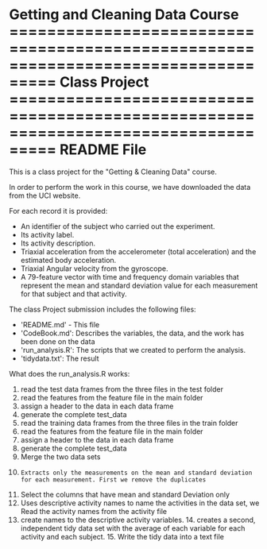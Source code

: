 Getting and Cleaning Data Course
=================================================================================== Class Project
=================================================================================== README File
===================================================================================

This is a class project for the "Getting & Cleaning Data" course. 
 
 In order to perform the work in this course, we have downloaded the data from the UCI website.

 For each record it is provided:

 - An identifier of the subject who carried out the experiment.
 - Its activity label. 
 - Its activity description. 
 - Triaxial acceleration from the accelerometer (total acceleration) and the estimated body acceleration.
 - Triaxial Angular velocity from the gyroscope. 
 - A 79-feature vector with time and frequency domain variables that represent the mean and standard deviation value for each measurement for that subject and that activity. 

 The class Project submission includes the following files:

 - 'README.md' - This file
 - 'CodeBook.md': Describes the variables, the data, and the work has been done on the data
 - 'run_analysis.R': The scripts that we created to perform the analysis.
 - 'tidydata.txt': The result

 What does the run_analysis.R works:
 1.	 read the test data frames from the three files in the test folder
 2.	 read the features from the feature file in the main folder
 3.	 assign a header to the data in each data frame
 4.	 generate the complete test_data
 5.	 read the training data frames from the three files in the train folder
 6.	 read the features from the feature file in the main folder
 7.	 assign a header to the data in each data frame
 8.	 generate the complete test_data
 9.	 Merge the two data sets
 10.	 Extracts only the measurements on the mean and standard deviation for each measurement. First we remove the duplicates
  11.	Select the columns that have mean and standard Deviation only
  12.	Uses descriptive activity names to name the activities in the data set, we Read the activity names from the activity file
   13.	 create names to the descriptive activity variables.
     14.	 creates a second, independent tidy data set with the average of each variable for each activity and each subject.
     15.	 Write the tidy data into a text file
     
